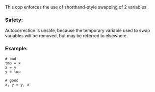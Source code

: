 This cop enforces the use of shorthand-style swapping of 2 variables.

### Safety:

Autocorrection is unsafe, because the temporary variable used to
swap variables will be removed, but may be referred to elsewhere.

### Example:
    # bad
    tmp = x
    x = y
    y = tmp

    # good
    x, y = y, x
